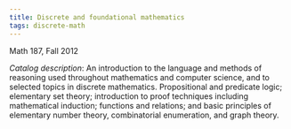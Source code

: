 ```yaml
---
title: Discrete and foundational mathematics
tags: discrete-math
---
```


Math 187, Fall 2012<!--more-->

*Catalog description*: An introduction to the language and methods of reasoning used throughout mathematics and computer science, and to selected topics in discrete mathematics. Propositional and predicate logic; elementary set theory; introduction to proof techniques including mathematical induction; functions and relations; and basic principles of elementary number theory, combinatorial enumeration, and graph theory.
